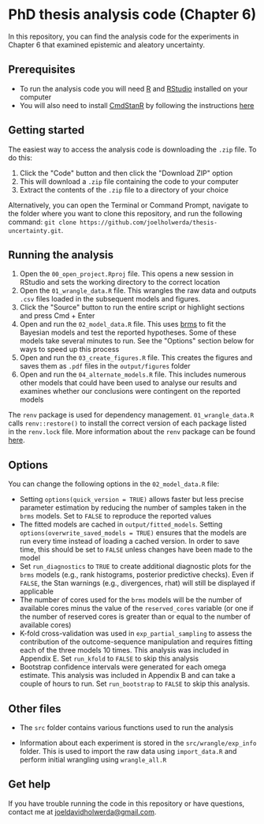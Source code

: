 # PhD thesis analysis code (Chapter 6)

In this repository, you can find the analysis code for the experiments in Chapter 6 that examined epistemic and aleatory uncertainty.

## Prerequisites

- To run the analysis code you will need [R](https://cran.rstudio.com/) and [RStudio](https://posit.co/download/rstudio-desktop/) installed on your computer
- You will also need to install [CmdStanR](https://mc-stan.org/cmdstanr/) by following the instructions [here](https://mc-stan.org/cmdstanr/articles/cmdstanr.html)

## Getting started

The easiest way to access the analysis code is downloading the `.zip` file. To do this:

1. Click the "Code" button and then click the "Download ZIP" option
2. This will download a `.zip` file containing the code to your computer
3. Extract the contents of the `.zip` file to a directory of your choice

Alternatively, you can open the Terminal or Command Prompt, navigate to the folder where you want to clone this repository, and run the following command: `git clone https://github.com/joelholwerda/thesis-uncertainty.git`.

## Running the analysis

1. Open the `00_open_project.Rproj` file. This opens a new session in RStudio and sets the working directory to the correct location
2. Open the `01_wrangle_data.R` file. This wrangles the raw data and outputs `.csv` files loaded in the subsequent models and figures.
3. Click the "Source" button to run the entire script or highlight sections and press Cmd + Enter
4. Open and run the `02_model_data.R` file. This uses [brms](https://paul-buerkner.github.io/brms/) to fit the Bayesian models and test the reported hypotheses. Some of these models take several minutes to run. See the "Options" section below for ways to speed up this process
5. Open and run the `03_create_figures.R` file. This creates the figures and saves them as `.pdf` files in the `output/figures` folder
6. Open and run the `04_alternate_models.R` file. This includes numerous other models that could have been used to analyse our results and examines whether our conclusions were contingent on the reported models

The `renv` package is used for dependency management. `01_wrangle_data.R` calls `renv::restore()` to install the correct version of each package listed in the `renv.lock` file. More information about the `renv` package can be found [here](https://rstudio.github.io/renv/articles/renv.html).

## Options

You can change the following options in the `02_model_data.R` file:

- Setting `options(quick_version = TRUE)` allows faster but less precise parameter estimation by reducing the number of samples taken in the `brms` models. Set to `FALSE` to reproduce the reported values
- The fitted models are cached in `output/fitted_models`. Setting `options(overwrite_saved_models = TRUE)` ensures that the models are run every time instead of loading a cached version. In order to save time, this should be set to `FALSE` unless changes have been made to the model
- Set `run_diagnostics` to `TRUE` to create additional diagnostic plots for the `brms` models (e.g., rank histograms, posterior predictive checks). Even if `FALSE`, the Stan warnings (e.g., divergences, rhat) will still be displayed if applicable
- The number of cores used for the `brms` models will be the number of available cores minus the value of the `reserved_cores` variable (or one if the number of reserved cores is greater than or equal to the number of available cores)
- K-fold cross-validation was used in `exp_partial_sampling` to assess the contribution of the outcome-sequence manipulation and requires fitting each of the three models 10 times. This analysis was included in Appendix E. Set `run_kfold` to `FALSE` to skip this analysis
- Bootstrap confidence intervals were generated for each omega estimate. This analysis was included in Appendix B and can take a couple of hours to run. Set `run_bootstrap` to `FALSE` to skip this analysis.

## Other files

- The `src` folder contains various functions used to run the analysis

- Information about each experiment is stored in the `src/wrangle/exp_info` folder. This is used to import the raw data using `import_data.R` and perform initial wrangling using `wrangle_all.R`

## Get help

If you have trouble running the code in this repository or have questions, contact me at joeldavidholwerda@gmail.com.
